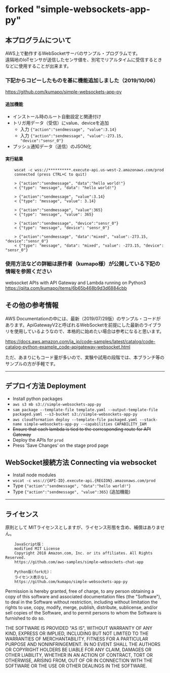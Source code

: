 # forked "simple-websockets-app-py"

## 本プログラムについて

AWS上で動作するWebSocketサーバのサンプル・プログラムです。		
遠隔地のIoTセンサが送信したセンサ値を、別宅でリアルタイムに受信するときなどに使用することが出来ます。		

### 下記からコピーしたものを基に機能追加しました（2019/10/06）

<https://github.com/kumapo/simple-websockets-app-py>	

#### 追加機能
- インストール時のルート自動設定と関連付け	
- トリガ用データ（受信）にvalue、deviceを追加	
	- 入力 `{"action":"sendmessage", "value":3.14}`	
	- 入力 `{"action":"sendmessage", "value":-273.15, "device":"sensr_0"}`	
- プッシュ通知データ（送信）のJSON化	

#### 実行結果
		wscat -c wss://**********.execute-api.us-west-2.amazonaws.com/prod	
		connected (press CTRL+C to quit)	
		
		> {"action":"sendmessage", "data":"hello world!"}	
		< {"type": "message", "data": "hello world!"}	
		
		> {"action":"sendmessage", "value":3.14}	
		< {"type": "message", "value": 3.14}	

		> {"action":"sendmessage", "value":365}	
		< {"type": "message", "value": 365}	

		> {"action":"sendmessage", "device":"sensr_0"}	
		< {"type": "message", "device": "sensr_0"}	

		> {"action":"sendmessage", "data":"mixed", "value":-273.15, "device":"sensr_0"}
		< {"type": "message", "data": "mixed", "value": -273.15, "device": "sensr_0"}

### 使用方法などの詳細は原作者（kumapo様）が公開している下記の情報を参照ください

websocket APIs with API Gateway and Lambda running on Python3	
<https://qiita.com/kumapo/items/6b65b468b9d3d6884cbb>	
	
## その他の参考情報

AWS Documentationの中には、最新（2019/07/29版）のサンプル・コードがあります。ApiGatewayV2と呼ばれるWebSocketを前提にした最新のライブラリを使用しているようなので、本格的に始めたい場合は参考になると思います。

<https://docs.aws.amazon.com/ja_jp/code-samples/latest/catalog/code-catalog-python-example_code-apigateway-websocket.html>

ただ、あまりにもコード量が多いので、実験や試用の段階では、本ブランチ等のサンプルの方が手軽です。

--------------------------------------------------------------------------------
## デプロイ方法 Deployment

- Install python packages
- `aws s3 mb s3://simple-websockets-app-py`
- `sam package --template-file template.yaml --output-template-file packaged.yaml --s3-bucket s3://simple-websockets-app-py`
- `aws cloudformation deploy --template-file packaged.yaml --stack-name simple-websockets-app-py --capabilities CAPABILITY_IAM`
- ~~Ensure that each lambda is tied to the corresponding route for API Gateway~~
- Deploy the APIs for `prod`
- Press 'Save Changes' on the stage prod page

## WebSocket接続方法 Connecting via websocket

- Install node modules
- `wscat -c wss://{API-ID}.execute-api.{REGION}.amazonaws.com/prod`
- Type `{"action":"sendmessage", "data":"hello world!"}`
- Type `{"action":"sendmessage", "value":365}` (追加機能)

--------------------------------------------------------------------------------
## ライセンス

原則として MITライセンスとしますが、ライセンス形態を含め、補償はありません。	

		JavaScript版：	
		modified MIT License	
		Copyright 2018 Amazon.com, Inc. or its affiliates. All Rights Reserved.	
		https://github.com/aws-samples/simple-websockets-chat-app
		
		Python版(fork元)：	
		ライセンス表示なし	
		https://github.com/kumapo/simple-websockets-app-py

Permission is hereby granted, free of charge, to any person obtaining a copy of
this software and associated documentation files (the "Software"), to deal in
the Software without restriction, including without limitation the rights to
use, copy, modify, merge, publish, distribute, sublicense, and/or sell copies of
the Software, and to permit persons to whom the Software is furnished to do so.

THE SOFTWARE IS PROVIDED "AS IS", WITHOUT WARRANTY OF ANY KIND, EXPRESS OR
IMPLIED, INCLUDING BUT NOT LIMITED TO THE WARRANTIES OF MERCHANTABILITY, FITNESS
FOR A PARTICULAR PURPOSE AND NONINFRINGEMENT. IN NO EVENT SHALL THE AUTHORS OR
COPYRIGHT HOLDERS BE LIABLE FOR ANY CLAIM, DAMAGES OR OTHER LIABILITY, WHETHER
IN AN ACTION OF CONTRACT, TORT OR OTHERWISE, ARISING FROM, OUT OF OR IN
CONNECTION WITH THE SOFTWARE OR THE USE OR OTHER DEALINGS IN THE SOFTWARE.

